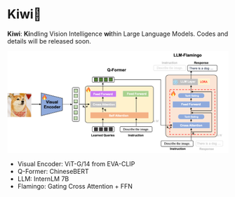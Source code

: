 

# Kiwi🥝

**Kiwi**: **Ki**ndling Vision Intelligence **wi**thin Large Language Models. Codes and details will be released soon.



![framework](./framework.png)

* Visual Encoder:  ViT-G/14 from EVA-CLIP
* Q-Former: ChineseBERT
* LLM: InternLM 7B
* Flamingo:  Gating Cross Attention + FFN
